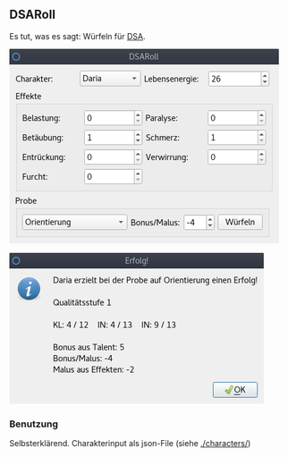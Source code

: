 ## DSARoll

Es tut, was es sagt: Würfeln für [DSA](https://de.wikipedia.org/wiki/Das_Schwarze_Auge).

![GUI](https://github.com/christiankuhl/DSARoll/blob/master/assets/gui.png "User Interface")

![Würfelergebnis](https://github.com/christiankuhl/DSARoll/blob/master/assets/result.png "Würfelergebnis")

### Benutzung
Selbsterklärend. Charakterinput als json-File (siehe [./characters/](https://github.com/christiankuhl/DSARoll/tree/master/characters))
